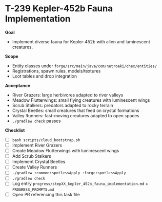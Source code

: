 # T-239 Kepler-452b Fauna Implementation

**Goal**

- Implement diverse fauna for Kepler-452b with alien and luminescent creatures.

**Scope**

- Entity classes under `forge/src/main/java/com/netroaki/chex/entities/`
- Registrations, spawn rules, models/textures
- Loot tables and drop integration

**Acceptance**

- River Grazers: large herbivores adapted to river valleys
- Meadow Flutterwings: small flying creatures with luminescent wings
- Scrub Stalkers: predators adapted to rocky terrain
- Crystal Beetles: small creatures that feed on crystal formations
- Valley Runners: fast-moving creatures adapted to open spaces
- `./gradlew check` passes

**Checklist**

- [ ] `bash scripts/cloud_bootstrap.sh`
- [ ] Implement River Grazers
- [ ] Create Meadow Flutterwings with luminescent wings
- [ ] Add Scrub Stalkers
- [ ] Implement Crystal Beetles
- [ ] Create Valley Runners
- [ ] `./gradlew :common:spotlessApply :forge:spotlessApply`
- [ ] `./gradlew check`
- [ ] Log entry `progress/stepXX_kepler_452b_fauna_implementation.md` + `PROGRESS_PROMPTS.md`
- [ ] Open PR referencing this task file
